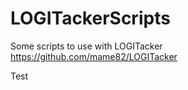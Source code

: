 # LOGITackerScripts
Some scripts to use with LOGITacker https://github.com/mame82/LOGITacker 

Test
